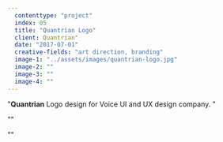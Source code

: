 ```yaml
---
  contenttype: "project"
  index: 05
  title: "Quantrian Logo"
  client: Quantrian"
  date: "2017-07-01"
  creative-fields: "art direction, branding"
  image-1: "../assets/images/quantrian-logo.jpg"
  image-2: ""
  image-3: ""
  image-4: ""
---
```


<p className=copy_A>"<strong>Quantrian</strong> Logo design for Voice UI and UX design company.
"</p>
<p className=copy_B>""</p>
<p className=copy_C>""</p>
<p className=copy_D></p>
